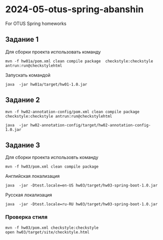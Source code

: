 # 2024-05-otus-spring-abanshin

For OTUS Spring homeworks

## Задание 1
Для сборки проекта использовать команду
```shell
mvn -f hw01a/pom.xml clean compile package  checkstyle:checkstyle antrun:run@checkstylehtml
```
Запускать командой
```shell
java  -jar hw01a/target/hw01-1.0.jar
```

## Задание 2
```shell
mvn -f hw02-annotation-config/pom.xml clean compile package checkstyle:checkstyle antrun:run@checkstylehtml
```
```shell
java  -jar hw02-annotation-config/target/hw02-annotation-config-1.0.jar
```
## Задание 3
Для сборки проекта использовть команду
```shell
mvn -f hw03/pom.xml clean compile package
```
Английская локализация  
```shell
java  -jar -Dtest.locale=en-US hw03/target/hw03-spring-boot-1.0.jar
```
Русская локализация
```shell
java  -jar -Dtest.locale=ru-RU hw03/target/hw03-spring-boot-1.0.jar
```

### Проверка стиля

```shell
mvn -f hw03/pom.xml checkstyle:checkstyle
open hw03/target/site/checkstyle.html
```
